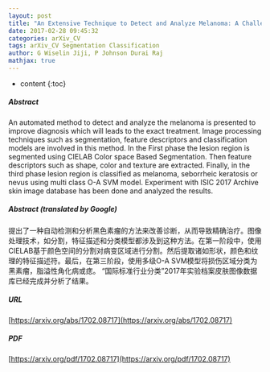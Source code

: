 ```yaml
---
layout: post
title: "An Extensive Technique to Detect and Analyze Melanoma: A Challenge at the International Symposium on Biomedical Imaging 2017"
date: 2017-02-28 09:45:32
categories: arXiv_CV
tags: arXiv_CV Segmentation Classification
author: G Wiselin Jiji, P Johnson Durai Raj
mathjax: true
---
```


* content
{:toc}

##### Abstract
An automated method to detect and analyze the melanoma is presented to improve diagnosis which will leads to the exact treatment. Image processing techniques such as segmentation, feature descriptors and classification models are involved in this method. In the First phase the lesion region is segmented using CIELAB Color space Based Segmentation. Then feature descriptors such as shape, color and texture are extracted. Finally, in the third phase lesion region is classified as melanoma, seborrheic keratosis or nevus using multi class O-A SVM model. Experiment with ISIC 2017 Archive skin image database has been done and analyzed the results.

##### Abstract (translated by Google)
提出了一种自动检测和分析黑色素瘤的方法来改善诊断，从而导致精确治疗。图像处理技术，如分割，特征描述和分类模型都涉及到这种方法。在第一阶段中，使用CIELAB基于颜色空间的分割对病变区域进行分割。然后提取诸如形状，颜色和纹理的特征描述符。最后，在第三阶段，使用多级O-A SVM模型将损伤区域分类为黑素瘤，脂溢性角化病或痣。 “国际标准行业分类”2017年实验档案皮肤图像数据库已经完成并分析了结果。

##### URL
[https://arxiv.org/abs/1702.08717](https://arxiv.org/abs/1702.08717)

##### PDF
[https://arxiv.org/pdf/1702.08717](https://arxiv.org/pdf/1702.08717)


